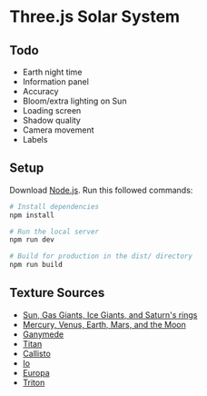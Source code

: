 # Three.js Solar System

## Todo

- Earth night time
- Information panel
- Accuracy
- Bloom/extra lighting on Sun
- Loading screen
- Shadow quality
- Camera movement
- Labels

## Setup

Download [Node.js](https://nodejs.org/en/download/).
Run this followed commands:

```bash
# Install dependencies
npm install

# Run the local server
npm run dev

# Build for production in the dist/ directory
npm run build
```

## Texture Sources

- [Sun, Gas Giants, Ice Giants, and Saturn's rings](https://www.solarsystemscope.com/textures/)
- [Mercury, Venus, Earth, Mars, and the Moon](https://planetpixelemporium.com/planets.html)
- [Ganymede](https://www.deviantart.com/askaniy/art/Ganymede-Texture-Map-11K-808732114)
- [Titan](https://planet-texture-maps.fandom.com/wiki/Titan)
- [Callisto](http://bjj.mmedia.is/data/callisto/)
- [Io](https://phys.org/news/2014-12-solar-worlds-distant-exoplanets.html)
- [Europa](https://www.johnstonsarchive.net/spaceart/cylmaps.html)
- [Triton](https://www.go-astronomy.com/planets/neptune-moon-triton.htm)
